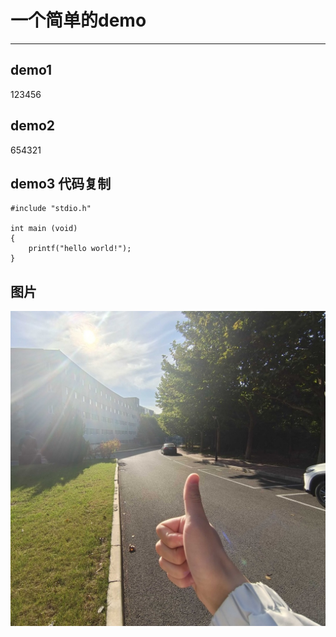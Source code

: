 # 一个简单的demo

---

## demo1

123456

## demo2

654321

## demo3 代码复制

```clike
#include "stdio.h"

int main (void) 
{
    printf("hello world!");
}
```

## 图片

![](6cff898578f2f936b14515435b599a0.jpg)
